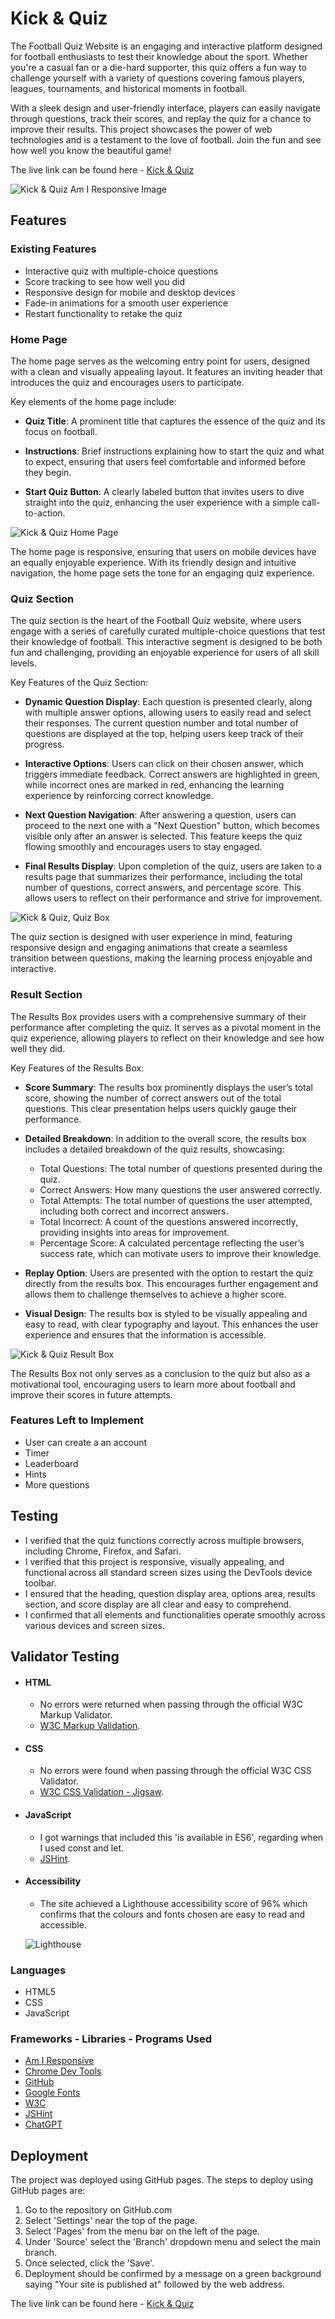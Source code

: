 # Kick & Quiz

The Football Quiz Website is an engaging and interactive platform designed for football enthusiasts to test their knowledge about the sport. Whether you're a casual fan or a die-hard supporter, this quiz offers a fun way to challenge yourself with a variety of questions covering famous players, leagues, tournaments, and historical moments in football.

With a sleek design and user-friendly interface, players can easily navigate through questions, track their scores, and replay the quiz for a chance to improve their results. This project showcases the power of web technologies and is a testament to the love of football. Join the fun and see how well you know the beautiful game!

The live link can be found here - [Kick & Quiz](https://esteban-jr.github.io/Kick-Quiz/)

![Kick & Quiz Am I Responsive Image](./assets/images/responsive.png)

## Features

### Existing Features

- Interactive quiz with multiple-choice questions
- Score tracking to see how well you did
- Responsive design for mobile and desktop devices
- Fade-in animations for a smooth user experience
- Restart functionality to retake the quiz

### Home Page

The home page serves as the welcoming entry point for users, designed with a clean and visually appealing layout. It features an inviting header that introduces the quiz and encourages users to participate.

Key elements of the home page include:
- **Quiz Title**: A prominent title that captures the essence of the quiz and its focus on football.

- **Instructions**: Brief instructions explaining how to start the quiz and what to expect, ensuring that users feel comfortable and informed before they begin.

- **Start Quiz Button**: A clearly labeled button that invites users to dive straight into the quiz, enhancing the user experience with a simple call-to-action.

![Kick & Quiz Home Page](./assets/images/home_page.png)

The home page is responsive, ensuring that users on mobile devices have an equally enjoyable experience. With its friendly design and intuitive navigation, the home page sets the tone for an engaging quiz experience.


### Quiz Section

The quiz section is the heart of the Football Quiz website, where users engage with a series of carefully curated multiple-choice questions that test their knowledge of football. This interactive segment is designed to be both fun and challenging, providing an enjoyable experience for users of all skill levels.

Key Features of the Quiz Section:

- **Dynamic Question Display**: Each question is presented clearly, along with multiple answer options, allowing users to easily read and select their responses. The current question number and total number of questions are displayed at the top, helping users keep track of their progress.

- **Interactive Options**: Users can click on their chosen answer, which triggers immediate feedback. Correct answers are highlighted in green, while incorrect ones are marked in red, enhancing the learning experience by reinforcing correct knowledge.

- **Next Question Navigation**: After answering a question, users can proceed to the next one with a "Next Question" button, which becomes visible only after an answer is selected. This feature keeps the quiz flowing smoothly and encourages users to stay engaged.

- **Final Results Display**: Upon completion of the quiz, users are taken to a results page that summarizes their performance, including the total number of questions, correct answers, and percentage score. This allows users to reflect on their performance and strive for improvement.

![Kick & Quiz, Quiz Box](./assets/images/quiz_box.png)

The quiz section is designed with user experience in mind, featuring responsive design and engaging animations that create a seamless transition between questions, making the learning process enjoyable and interactive.

### Result Section

The Results Box provides users with a comprehensive summary of their performance after completing the quiz. It serves as a pivotal moment in the quiz experience, allowing players to reflect on their knowledge and see how well they did.

Key Features of the Results Box:

- **Score Summary**: The results box prominently displays the user’s total score, showing the number of correct answers out of the total questions. This clear presentation helps users quickly gauge their performance.

- **Detailed Breakdown**: In addition to the overall score, the results box includes a detailed breakdown of the quiz results, showcasing:
  - Total Questions: The total number of questions presented during the quiz.
  - Correct Answers: How many questions the user answered correctly.
  - Total Attempts: The total number of questions the user attempted, including both correct and incorrect answers.
  - Total Incorrect: A count of the questions answered incorrectly, providing insights into areas for improvement.
  - Percentage Score: A calculated percentage reflecting the user’s success rate, which can motivate users to improve their knowledge.

- **Replay Option**: Users are presented with the option to restart the quiz directly from the results box. This encourages further engagement and allows them to challenge themselves to achieve a higher score.

- **Visual Design**: The results box is styled to be visually appealing and easy to read, with clear typography and layout. This enhances the user experience and ensures that the information is accessible.

![Kick & Quiz Result Box](./assets/images/result_box.png)

The Results Box not only serves as a conclusion to the quiz but also as a motivational tool, encouraging users to learn more about football and improve their scores in future attempts.

### Features Left to Implement

- User can create a an account
- Timer
- Leaderboard
- Hints 
- More questions

## Testing

- I verified that the quiz functions correctly across multiple browsers, including Chrome, Firefox, and Safari.
- I verified that this project is responsive, visually appealing, and functional across all standard screen sizes using the DevTools device toolbar.
- I ensured that the heading, question display area, options area, results section, and score display are all clear and easy to comprehend.
- I confirmed that all elements and functionalities operate smoothly across various devices and screen sizes.

## Validator Testing

- #### HTML

  - No errors were returned when passing through the official W3C Markup Validator.
  - [W3C Markup Validation](https://validator.w3.org/nu/?doc=https%3A%2F%2Festeban-jr.github.io%2FKick-Quiz%2F).

- #### CSS

  - No errors were found when passing through the official W3C CSS Validator. 
  - [W3C CSS Validation - Jigsaw](https://jigsaw.w3.org/css-validator/validator?uri=https%3A%2F%2Festeban-jr.github.io%2FKick-Quiz%2F&profile=css3svg&usermedium=all&warning=1&vextwarning=&lang=en).

- #### JavaScript

  - I got warnings that included this 'is available in ES6', regarding when I used const and let.
  - [JSHint](https://jshint.com/).

- #### Accessibility 

  - The site achieved a Lighthouse accessibility score of 96% which confirms that the colours and fonts chosen are easy to read and accessible.

  ![Lighthouse](/assets/images/lighthouse.png)

### Languages
- HTML5
- CSS
- JavaScript

### Frameworks - Libraries - Programs Used
- [Am I Responsive](http://ami.responsivedesign.is/)
- [Chrome Dev Tools](https://developer.chrome.com/docs/devtools/) 
- [GitHub](https://github.com/)
- [Google Fonts](https://fonts.google.com/)
- [W3C](https://www.w3.org/)
- [JSHint](https://jshint.com/)
- [ChatGPT](https://chatgpt.com/)

## Deployment

The project was deployed using GitHub pages. The steps to deploy using GitHub pages are:

1. Go to the repository on GitHub.com
2. Select 'Settings' near the top of the page.
3. Select 'Pages' from the menu bar on the left of the page.
4. Under 'Source' select the 'Branch' dropdown menu and select the main branch.
5. Once selected, click the 'Save'.
6. Deployment should be confirmed by a message on a green background saying "Your site is published at" followed by the web address.

The live link can be found here - [Kick & Quiz](https://esteban-jr.github.io/Kick-Quiz/)
